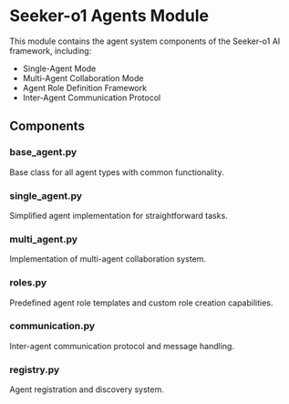 # Seeker-o1 Agents Module

This module contains the agent system components of the Seeker-o1 AI framework, including:

- Single-Agent Mode
- Multi-Agent Collaboration Mode
- Agent Role Definition Framework
- Inter-Agent Communication Protocol

## Components

### base_agent.py
Base class for all agent types with common functionality.

### single_agent.py
Simplified agent implementation for straightforward tasks.

### multi_agent.py
Implementation of multi-agent collaboration system.

### roles.py
Predefined agent role templates and custom role creation capabilities.

### communication.py
Inter-agent communication protocol and message handling.

### registry.py
Agent registration and discovery system.
